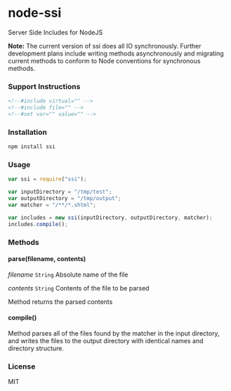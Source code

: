 node-ssi
========

Server Side Includes for NodeJS

__Note:__ The current version of ssi does all IO synchronously. Further development plans include writing methods asynchronously and migrating current methods to conform to Node conventions for synchronous methods.

### Support Instructions

```html
<!--#include virtual="" -->
<!--#include file="" -->
<!--#set var="" value="" -->
```

### Installation

```bash
npm install ssi 
```

### Usage

```javascript
var ssi = require("ssi");

var inputDirectory = "/tmp/test";
var outputDirectory = "/tmp/output";
var matcher = "/**/*.shtml";

var includes = new ssi(inputDirectory, outputDirectory, matcher);
includes.compile();
```

### Methods

#### parse(filename, contents)
_filename_ `String` Absolute name of the file

_contents_ `String` Contents of the file to be parsed

Method returns the parsed contents

#### compile()

Method parses all of the files found by the matcher in the input directory, and writes the files to the output directory with identical names and directory structure.

### License

MIT

